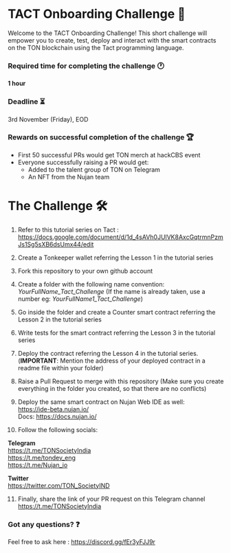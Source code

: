 # TACT Onboarding Challenge 🚀

Welcome to the TACT Onboarding Challenge! This short challenge will empower you to create, test, deploy and interact with the smart contracts on the TON blockchain using the Tact programming language.

### Required time for completing the challenge 🕐
**1 hour**

### Deadline ⏳
3rd November (Friday), EOD

### Rewards on successful completion of the challenge 🏆
- First 50 successful PRs would get TON merch at hackCBS event
- Everyone successfully raising a PR would get:
    - Added to the talent group of TON on Telegram
    - An NFT from the Nujan team

# The Challenge 🛠

1. Refer to this tutorial series on Tact : <br>
https://docs.google.com/document/d/1d_4sAVh0JUlVK8AxcGqtrmnPzmJs1Sg5sXB6dsUmx44/edit

2. Create a Tonkeeper wallet referring the Lesson 1 in the tutorial series

3. Fork this repository to your own github account

4. Create a folder with the following name convention: <br>
_YourFullName_Tact_Challenge_ (If the name is already taken, use a number eg: _YourFullName1_Tact_Challenge_)

5. Go inside the folder and create a Counter smart contract referring the Lesson 2 in the tutorial series

6. Write tests for the smart contract referring the Lesson 3 in the tutorial series

7. Deploy the contract referring the Lesson 4 in the tutorial series. (**IMPORTANT**: Mention the address of your deployed contract in a readme file within your folder)

8. Raise a Pull Request to merge with this repository (Make sure you create everything in the folder you created, so that there are no conflicts)

9. Deploy the same smart contract on Nujan Web IDE as well: <br>
https://ide-beta.nujan.io/ <br>
Docs: https://docs.nujan.io/ 

10. Follow the following socials:

**Telegram** <br>
https://t.me/TONSocietyIndia <br>
https://t.me/tondev_eng <br>
https://t.me/Nujan_io

**Twitter** <br>
https://twitter.com/TON_SocietyIND

11. Finally, share the link of your PR request on this Telegram channel https://t.me/TONSocietyIndia

### Got any questions? ❓
Feel free to ask here :
https://discord.gg/fEr3yFJJ9r
